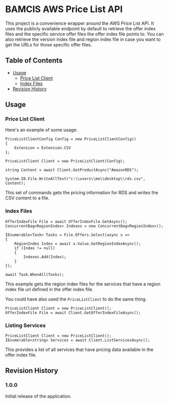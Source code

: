 # BAMCIS AWS Price List API

This project is a convenience wrapper around the AWS Price List API. It uses the publicly available
endpoint by default to retrieve the offer index files and the specific service offer
files the offer index file points to. You can also retrieve the version index file and region
index file in case you want to get the URLs for those specific offer files.

## Table of Contents
- [Usage](#usage)
    * [Price List Client](#price-list-client)
    * [Index Files](#index-files)
- [Revision History](#revision-history)

## Usage

### Price List Client

Here's an example of some usage:

    PriceListClientConfig Config = new PriceListClientConfig()
    {
        Extension = Extension.CSV
    };

    PriceListClient Client = new PriceListClient(Config);

    string Content = await Client.GetProductAsync("AmazonRDS");

    System.IO.File.WriteAllText("c:\\users\\me\\desktop\\rds.csv", Content);

This set of commands gets the pricing information for RDS and writes the CSV content to a file.

### Index Files

    OfferIndexFile File = await OfferIndexFile.GetAsync();
    ConcurrentBag<RegionIndex> Indexes = new ConcurrentBag<RegionIndex>();

    IEnumerable<Task> Tasks = File.Offers.Select(async x =>
    {
        RegionIndex Index = await x.Value.GetRegionIndexAsync();
        if (Index != null)
        {
            Indexes.Add(Index);
        }                       
    });

    await Task.WhenAll(Tasks);

This example gets the region index files for the services that have a region index file url
defined in the offer index file.

You could have also used the `PriceListClient` to do the same thing.

    PriceListClient Client = new PriceListClient();
	OfferIndexFile File = await Client.GetOfferIndexFileAsync();

### Listing Services

    PriceListClient Client = new PriceListClient();
    IEnumerable<string> Services = await Client.ListServicesAsync();

This provides a list of all services that have pricing data available in the
offer index file.

## Revision History

### 1.0.0
Initial release of the application.
